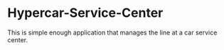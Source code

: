 # Hypercar-Service-Center
This is simple enough application that manages the line at a car service center.

